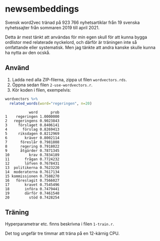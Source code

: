 # newsembeddings

Svensk word2vec tränad på 923 766 nyhetsartiklar från 19 svenska nyhetssajter
från sommaren 2019 till april 2021.

Detta är mest tänkt att användas för min egen skull för att kunna bygga
ordlistor med relaterade nyckelord, och därför är träningen inte så omfattande
eller systematisk. Men jag tänkte att andra kanske skulle kunna ha nytta av den ocskå.

## Använd

1. Ladda ned alla ZIP-filerna, zippa ut filen `wordvectors.rds`.
2. Öppna sedan filen `2-use-wordvectors.r`.
3. Kör koden i filen, exempelvis:

```r
wordvectors %>%
  related_words(word="regeringen", n=20)
```

```
           word      prob
1    regeringen 1.0000000
2   regeringens 0.9023843
3     förslaget 0.8406141
4       förslag 0.8269413
5     riksdagen 0.8212969
6        kräver 0.8002114
7      föreslår 0.7981808
8      regering 0.7918022
9      åtgärder 0.7871345
10         krav 0.7834189
11       frågan 0.7724232
12       löfven 0.7678431
13  politikerna 0.7623220
14  moderaterna 0.7617134
15 kommissionen 0.7588270
16   föreslagit 0.7566027
17       kravet 0.7545496
18       införa 0.7479441
19       därför 0.7461548
20         stöd 0.7428254
```

## Träning

Hyperparametrar etc. finns beskrivna i filen `1-train.r`.

Det tog ungefär tre timmar att träna på en 12-kärnig CPU.
